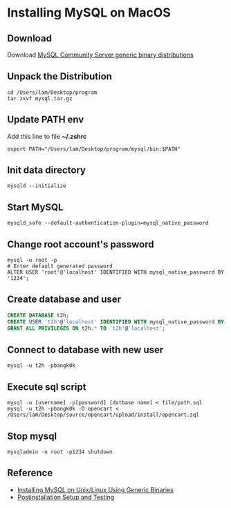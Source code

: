 # Installing MySQL on MacOS

## Download

Download [MySQL Community Server generic binary distributions](https://dev.mysql.com/downloads/mysql/)


## Unpack the Distribution

```shell
cd /Users/lam/Desktop/program
tar zxvf mysql.tar.gz
```


## Update PATH env

Add this line to file **~/.zshrc**

```shell
export PATH="/Users/lam/Desktop/program/mysql/bin:$PATH"
```


## Init data directory

```shell
mysqld --initialize
```


## Start MySQL

```shell
mysqld_safe --default-authentication-plugin=mysql_native_password
```


## Change root account's password

```shell
mysql -u root -p
# Enter default generated password
ALTER USER 'root'@'localhost' IDENTIFIED WITH mysql_native_password BY '1234';
```


## Create database and user

```sql
CREATE DATABASE t2h;
CREATE USER 't2h'@'localhost' IDENTIFIED WITH mysql_native_password BY 'bangk0k';
GRANT ALL PRIVILEGES ON t2h.* TO 't2h'@'localhost';
```


## Connect to database with new user

```shell
mysql -u t2h -pbangk0k
```

## Execute sql script

```shell
mysql -u [username] -p[password] [datbase name] < file/path.sql
mysql -u t2h -pbangk0k -D opencart < /Users/lam/Desktop/source/opencart/upload/install/opencart.sql
```

## Stop mysql

```shell
mysqladmin -u root -p1234 shutdown
```


## Reference

- [Installing MySQL on Unix/Linux Using Generic Binaries](https://dev.mysql.com/doc/mysql-installation-excerpt/5.7/en/binary-installation.html)
- [Postinstallation Setup and Testing](https://dev.mysql.com/doc/mysql-installation-excerpt/5.7/en/postinstallation.html)
